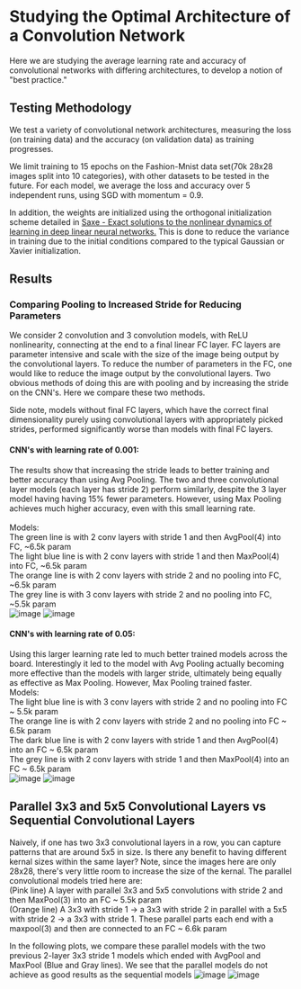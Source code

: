 # Studying the Optimal Architecture of a Convolution Network
 
 Here we are studying the average learning rate and accuracy of convolutional networks with differing architectures, to develop a notion of "best practice." 
 
 ## Testing Methodology
 We test a variety of convolutional network architectures, measuring the loss (on training data) and the accuracy (on validation data) as training progresses. 
 
 
 We limit training to 15 epochs on the Fashion-Mnist data set(70k 28x28 images split into 10 categories), with other datasets to be tested in the future. 
 For each model, we average the loss and accuracy over 5 independent runs, using SGD with momentum = 0.9. 
 
 In addition, the weights are initialized using the orthogonal initialization scheme detailed in [Saxe - Exact solutions to the nonlinear dynamics of learning in
deep linear neural networks.](https://arxiv.org/pdf/1312.6120.pdf) This is done to reduce the variance in training due to the initial conditions compared to the typical Gaussian or Xavier initialization. 

## Results
### Comparing Pooling to Increased Stride for Reducing Parameters
We consider 2 convolution and 3 convolution models, with ReLU nonlinearity, connecting at the end to a final linear FC layer. FC layers are parameter intensive and scale with the size of the image being output by the convolutional layers. To reduce the number of parameters in the FC, one would like to reduce the image output by the convolutional layers. Two obvious methods of doing this are with pooling and by increasing the stride on the CNN's. Here we compare these two methods. 

Side note, models without final FC layers, which have the correct final dimensionality purely using convolutional layers with appropriately picked strides, performed significantly worse than models with final FC layers. 

#### CNN's with learning rate of 0.001:
The results show that increasing the stride leads to better training and better accuracy than using Avg Pooling. The two and three convolutional layer models (each layer has stride 2) perform similarly, despite the 3 layer model having having 15% fewer parameters. However, using Max Pooling achieves much higher accuracy, even with this small learning rate.<br>
<br>
Models:<br>
The green line is with 2 conv layers with stride 1 and then AvgPool(4) into FC, ~6.5k param <br>
The light blue line is with 2 conv layers with stride 1 and then MaxPool(4) into FC, ~6.5k param <br>
The orange line is with 2 conv layers with stride 2 and no pooling into FC, ~6.5k param<br>
The grey line is with 3 conv layers with stride 2 and no pooling into FC, ~5.5k param<br>
![image](https://user-images.githubusercontent.com/12636792/230748239-261e3f41-866a-4a35-84e2-33dd674ff233.png)
![image](https://user-images.githubusercontent.com/12636792/230748221-8aab21f6-be65-421a-9bd6-9205f509a45d.png)

#### CNN's with learning rate of 0.05:
Using this larger learning rate led to much better trained models across the board. Interestingly it led to the model with Avg Pooling actually becoming more effective than the models with larger stride, ultimately being equally as effective as Max Pooling. However, Max Pooling trained faster.  <br>
Models: <br>
The light blue line is with 3 conv layers with stride 2 and no pooling into FC ~ 5.5k param <br>
The orange line is with 2 conv layers with stride 2 and no pooling into FC ~ 6.5k param <br>
The dark blue line is with 2 conv layers with stride 1 and then AvgPool(4) into an FC ~ 6.5k param <br>
The grey line is with 2 conv layers with stride 1 and then MaxPool(4) into an FC ~ 6.5k param <br>
![image](https://user-images.githubusercontent.com/12636792/230748350-67b53db9-4756-4fcb-a31e-7428fdc97d67.png)
![image](https://user-images.githubusercontent.com/12636792/230748341-1d112a84-954a-46a1-8039-709856bf43b4.png)

## Parallel 3x3 and 5x5 Convolutional Layers vs Sequential Convolutional Layers
Naively, if one has two 3x3 convolutional layers in a row, you can capture patterns that are around 5x5 in size. Is there any benefit to having different kernal sizes within the same layer? Note, since the images here are only 28x28, there's very little room to increase the size of the kernal. The parallel convolutional models tried here are: <br>
(Pink line) A layer with parallel 3x3 and 5x5 convolutions with stride 2 and then MaxPool(3) into an FC ~ 5.5k param <br>
(Orange line) A 3x3 with stride 1 -> a 3x3 with stride 2 in parallel with a 5x5 with stride 2 -> a 3x3 with stride 1. These parallel parts each end with a maxpool(3) and then are connected to an FC ~ 6.6k param <br>

In the following plots, we compare these parallel models with the two previous 2-layer 3x3 stride 1 models which ended with AvgPool and MaxPool (Blue and Gray lines). We see that the parallel models do not achieve as good results as the sequential models
![image](https://user-images.githubusercontent.com/12636792/230802417-5638e2ca-166e-4b26-acfc-edd88c4ecc3f.png)
![image](https://user-images.githubusercontent.com/12636792/230802396-d55a8552-7404-42ab-b1b4-2a943c65c4c0.png)


